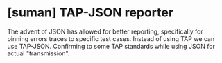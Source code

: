 # [suman] TAP-JSON reporter

The advent of JSON has allowed for better reporting, specifically for pinning errors traces
to specific test cases. Instead of using TAP we can use TAP-JSON. Confirming to some TAP standards while using JSON
for actual "transmission".